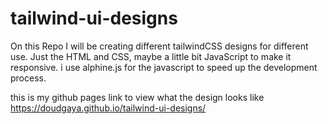 # tailwind-ui-designs
On this Repo I will be creating different tailwindCSS designs for different use. Just the HTML and CSS, maybe a little bit JavaScript  to make it responsive. i use alphine.js for the javascript to speed up the development process.

this is my github pages link to view what the design looks like
https://doudgaya.github.io/tailwind-ui-designs/

